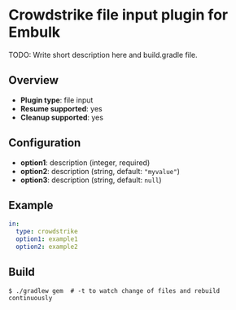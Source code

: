 # Crowdstrike file input plugin for Embulk

TODO: Write short description here and build.gradle file.

## Overview

* **Plugin type**: file input
* **Resume supported**: yes
* **Cleanup supported**: yes

## Configuration

- **option1**: description (integer, required)
- **option2**: description (string, default: `"myvalue"`)
- **option3**: description (string, default: `null`)

## Example

```yaml
in:
  type: crowdstrike
  option1: example1
  option2: example2
```


## Build

```
$ ./gradlew gem  # -t to watch change of files and rebuild continuously
```

